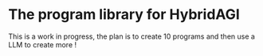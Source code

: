 # The program library for HybridAGI

This is a work in progress, the plan is to create 10 programs and then use a LLM to create more !